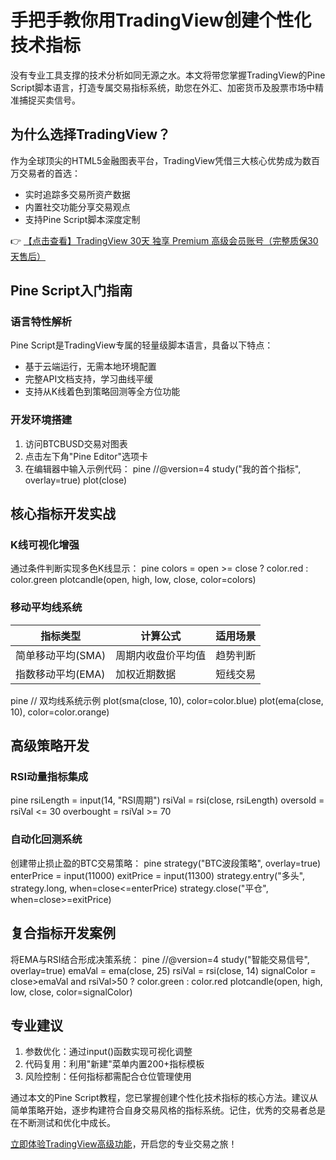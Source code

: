 # 手把手教你用TradingView创建个性化技术指标

没有专业工具支撑的技术分析如同无源之水。本文将带您掌握TradingView的Pine Script脚本语言，打造专属交易指标系统，助您在外汇、加密货币及股票市场中精准捕捉买卖信号。

## 为什么选择TradingView？

作为全球顶尖的HTML5金融图表平台，TradingView凭借三大核心优势成为数百万交易者的首选：

- 实时追踪多交易所资产数据
- 内置社交功能分享交易观点
- 支持Pine Script脚本深度定制

👉 [【点击查看】TradingView 30天 独享 Premium 高级会员账号（完整质保30天售后）](https://bit.ly/TradingView-Pro)

## Pine Script入门指南

### 语言特性解析
Pine Script是TradingView专属的轻量级脚本语言，具备以下特点：
- 基于云端运行，无需本地环境配置
- 完整API文档支持，学习曲线平缓
- 支持从K线着色到策略回测等全方位功能

### 开发环境搭建
1. 访问BTCBUSD交易对图表
2. 点击左下角"Pine Editor"选项卡
3. 在编辑器中输入示例代码：
pine
//@version=4
study("我的首个指标", overlay=true)
plot(close)

## 核心指标开发实战

### K线可视化增强
通过条件判断实现多色K线显示：
pine
colors = open >= close ? color.red : color.green
plotcandle(open, high, low, close, color=colors)

### 移动平均线系统
| 指标类型 | 计算公式 | 适用场景 |
|---------|---------|---------|
| 简单移动平均(SMA) | 周期内收盘价平均值 | 趋势判断 |
| 指数移动平均(EMA) | 加权近期数据 | 短线交易 |

pine
// 双均线系统示例
plot(sma(close, 10), color=color.blue)
plot(ema(close, 10), color=color.orange)

## 高级策略开发

### RSI动量指标集成
pine
rsiLength = input(14, "RSI周期")
rsiVal = rsi(close, rsiLength)
oversold = rsiVal <= 30
overbought = rsiVal >= 70

### 自动化回测系统
创建带止损止盈的BTC交易策略：
pine
strategy("BTC波段策略", overlay=true)
enterPrice = input(11000)
exitPrice = input(11300)
strategy.entry("多头", strategy.long, when=close<=enterPrice)
strategy.close("平仓", when=close>=exitPrice)

## 复合指标开发案例

将EMA与RSI结合形成决策系统：
pine
//@version=4
study("智能交易信号", overlay=true)
emaVal = ema(close, 25)
rsiVal = rsi(close, 14)
signalColor = close>emaVal and rsiVal>50 ? color.green : color.red
plotcandle(open, high, low, close, color=signalColor)

## 专业建议

1. 参数优化：通过input()函数实现可视化调整
2. 代码复用：利用"新建"菜单内置200+指标模板
3. 风险控制：任何指标都需配合仓位管理使用

通过本文的Pine Script教程，您已掌握创建个性化技术指标的核心方法。建议从简单策略开始，逐步构建符合自身交易风格的指标系统。记住，优秀的交易者总是在不断测试和优化中成长。

[立即体验TradingView高级功能](https://bit.ly/TradingView-Pro)，开启您的专业交易之旅！